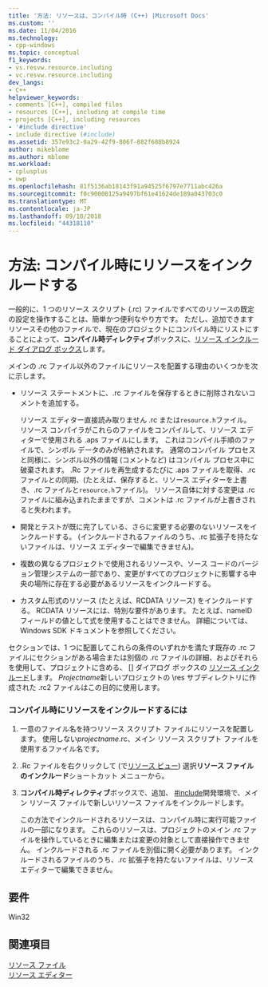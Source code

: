 ```yaml
---
title: '方法: リソースは、コンパイル時 (C++) |Microsoft Docs'
ms.custom: ''
ms.date: 11/04/2016
ms.technology:
- cpp-windows
ms.topic: conceptual
f1_keywords:
- vs.resvw.resource.including
- vc.resvw.resource.including
dev_langs:
- C++
helpviewer_keywords:
- comments [C++], compiled files
- resources [C++], including at compile time
- projects [C++], including resources
- '#include directive'
- include directive (#include)
ms.assetid: 357e93c2-0a29-42f9-806f-882f688b8924
author: mikeblome
ms.author: mblome
ms.workload:
- cplusplus
- uwp
ms.openlocfilehash: 81f5136ab18143f91a94525f6797e7711abc426a
ms.sourcegitcommit: f0c90000125a9497bf61e41624de189a043703c0
ms.translationtype: MT
ms.contentlocale: ja-JP
ms.lasthandoff: 09/10/2018
ms.locfileid: "44318110"
---
```

# <a name="how-to-include-resources-at-compile-time"></a>方法: コンパイル時にリソースをインクルードする

一般的に、1 つのリソース スクリプト (.rc) ファイルですべてのリソースの既定の設定を操作することは、簡単かつ便利なやり方です。 ただし、追加できますリソースその他のファイルで、現在のプロジェクトにコンパイル時にリストにすることによって、**コンパイル時ディレクティブ**ボックスに、[リソース インクルード ダイアログ ボックス](../windows/resource-includes-dialog-box.md)します。

メインの .rc ファイル以外のファイルにリソースを配置する理由のいくつかを次に示します。

- リソース ステートメントに、.rc ファイルを保存するときに削除されないコメントを追加する。

   リソース エディター直接読み取りません .rc または`resource.h`ファイル。 リソース コンパイラがこれらのファイルをコンパイルして、リソース エディターで使用される .aps ファイルにします。 これはコンパイル手順のファイルで、シンボル データのみが格納されます。 通常のコンパイル プロセスと同様に、シンボル以外の情報 (コメントなど) はコンパイル プロセス中に破棄されます。 .Rc ファイルを再生成するたびに .aps ファイルを取得、.rc ファイルとの同期、(たとえば、保存すると、リソース エディターを上書き、.rc ファイルと`resource.h`ファイル)。 リソース自体に対する変更は .rc ファイルに組み込まれたままですが、コメントは .rc ファイルが上書きされると失われます。

- 開発とテストが既に完了している、さらに変更する必要のないリソースをインクルードする。 (インクルードされるファイルのうち、.rc 拡張子を持たないファイルは、リソース エディターで編集できません)。

- 複数の異なるプロジェクトで使用されるリソースや、ソース コードのバージョン管理システムの一部であり、変更がすべてのプロジェクトに影響する中央の場所に存在する必要があるリソースをインクルードする。

- カスタム形式のリソース (たとえば、RCDATA リソース) をインクルードする。 RCDATA リソースには、特別な要件があります。 たとえば、nameID フィールドの値として式を使用することはできません。 詳細については、Windows SDK ドキュメントを参照してください。

セクションでは、1 つに配置してこれらの条件のいずれかを満たす既存の .rc ファイルにセクションがある場合または別個の .rc ファイルの詳細、およびそれらを使用して、プロジェクトに含める、 [] ダイアログ ボックスの [リソース インクルード](../windows/resource-includes-dialog-box.md)します。 *Projectname*新しいプロジェクトの \res サブディレクトリに作成された .rc2 ファイルはこの目的に使用します。

### <a name="to-include-resources-in-your-project-at-compile-time"></a>コンパイル時にリソースをインクルードするには

1. 一意のファイル名を持つリソース スクリプト ファイルにリソースを配置します。 使用しない*projectname*.rc、メイン リソース スクリプト ファイルを使用するファイル名です。

2. .Rc ファイルを右クリックして (で[リソース ビュー](../windows/resource-view-window.md)) 選択**リソース ファイルのインクルード**ショートカット メニューから。

3. **コンパイル時ディレクティブ**ボックスで、追加、 [#include](../preprocessor/hash-include-directive-c-cpp.md)開発環境で、メイン リソース ファイルで新しいリソース ファイルをインクルードします。

   この方法でインクルードされるリソースは、コンパイル時に実行可能ファイルの一部になります。 これらのリソースは、プロジェクトのメイン .rc ファイルを操作しているときに編集または変更の対象として直接操作できません。 インクルードされる .rc ファイルを別個に開く必要があります。 インクルードされるファイルのうち、.rc 拡張子を持たないファイルは、リソース エディターで編集できません。

## <a name="requirements"></a>要件

Win32

## <a name="see-also"></a>関連項目

[リソース ファイル](../windows/resource-files-visual-studio.md)  
[リソース エディター](../windows/resource-editors.md)